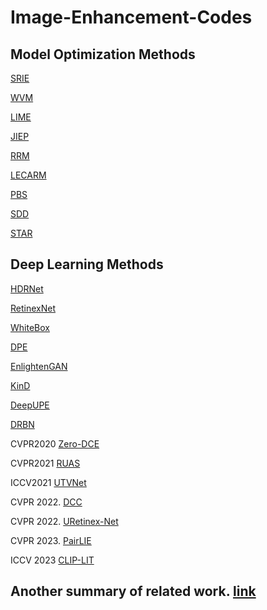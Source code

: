 # Image-Enhancement-Codes


## Model Optimization Methods
[SRIE](https://xueyangfu.github.io/paper/2016/cvpr/Matlab_implementation.zip)

[WVM](https://xueyangfu.github.io/paper/2016/cvpr/Matlab_implementation.zip)

[LIME](https://drive.google.com/open?id=0BwVzAzXoqrSXb3prWUV1YzBjZzg)

[JIEP](https://github.com/caibolun/JieP/)

[RRM](https://github.com/martinli0822/Low-light-image-enhancement)

[LECARM](https://github.com/baidut/LECARM)

[PBS](http://zhangqing-home.net/)

[SDD](https://github.com/hanxuhfut/Code) 

[STAR](https://github.com/csjunxu/STAR-TIP2020)


## Deep Learning Methods
[HDRNet](https://github.com/google/hdrnet)

[RetinexNet](https://github.com/weichen582/RetinexNet)

[WhiteBox](https://github.com/yuanming-hu/exposure)

[DPE](https://github.com/nothinglo/Deep-Photo-Enhancer)

[EnlightenGAN](https://github.com/VITA-Group/EnlightenGAN)

[KinD](https://github.com/zhangyhuaee/KinD)

[DeepUPE](https://github.com/dvlab-research/DeepUPE)

[DRBN](https://github.com/flyywh/CVPR-2020-Semi-Low-Light)

CVPR2020 [Zero-DCE](https://github.com/Li-Chongyi/Zero-DCE)

CVPR2021 [RUAS](https://github.com/vis-opt-group/RUAS)

ICCV2021 [UTVNet](https://github.com/CharlieZCJ/UTVNet)

CVPR 2022. [DCC](https://github.com/Ian0926/DCC-Net)

CVPR 2022. [URetinex-Net](https://github.com/AndersonYong/URetinex-Net)

CVPR 2023. [PairLIE](https://github.com/zhenqifu/PairLIE)

ICCV 2023 [CLIP-LIT](https://github.com/ZhexinLiang/CLIP-LIT)

## Another summary of related work. [link](https://github.com/dawnlh/awesome-low-light-image-enhancement)
